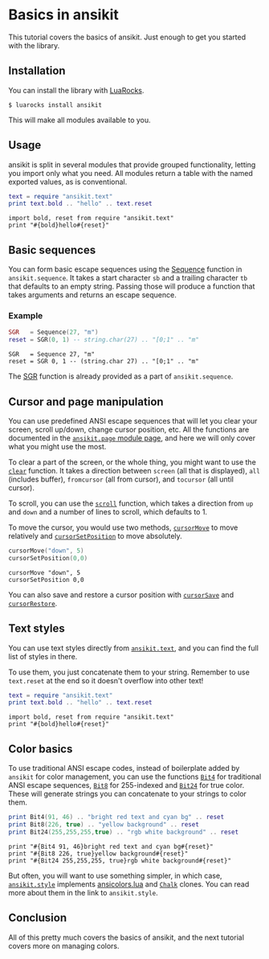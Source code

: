 # Basics in ansikit

This tutorial covers the basics of ansikit. Just enough to get you started with the library.

## Installation

You can install the library with [LuaRocks](https://luarocks.org/).

```
$ luarocks install ansikit
```

This will make all modules available to you.

## Usage

ansikit is split in several modules that provide grouped functionality, letting you import only what you need. All modules return a table with the named exported values, as is conventional.

```lua tab="Lua"
text = require "ansikit.text"
print text.bold .. "hello" .. text.reset
```

```moonscript tab="MoonScript"
import bold, reset from require "ansikit.text"
print "#{bold}hello#{reset}"
```



## Basic sequences

You can form basic escape sequences using the [Sequence](/module/sequence/#Sequence) function in `ansikit.sequence`. It takes a start character `sb` and a trailing character `tb` that defaults to an empty string.  Passing those will produce a function that takes arguments and returns an escape sequence.

### Example

```lua tab="Lua'
SGR   = Sequence(27, "m")
reset = SGR(0, 1) -- string.char(27) .. "[0;1" .. "m"
```

```moonscript tab="MoonScript"
SGR   = Sequence 27, "m"
reset = SGR 0, 1 -- (string.char 27) .. "[0;1" .. "m"
```

The [SGR](/module/sequence/#SGR) function is already provided as a part of `ansikit.sequence`.

## Cursor and page manipulation

You can use predefined ANSI escape sequences that will let you clear your screen, scroll up/down, change cursor position, etc. All the functions are documented in the [`ansikit.page` module page](/module/page/), and here we will only cover what you might use the most.

To clear a part of the screen, or the whole thing, you might want to use the [`clear`](/module/page/#erase) function. It takes a direction between `screen` (all that is displayed), `all` (includes buffer), `fromcursor` (all from cursor), and `tocursor` (all until cursor).

To scroll, you can use the [`scroll`](/module/page/#scroll) function, which takes a direction from `up` and `down` and a number of lines to scroll, which defaults to 1.

To move the cursor, you would use two methods, [`cursorMove`](/module/cursor/#cursorMove) to move relatively and [`cursorSetPosition`](/module/cursor/#cursorSetPosition) to move absolutely.

```lua tab="Lua"
cursorMove("down", 5)
cursorSetPosition(0,0)
```

```moonscript tab="MoonScript'
cursorMove "down", 5
cursorSetPosition 0,0
```

You can also save and restore a cursor position with [`cursorSave`](/module/cursor/#cursorSave) and [`cursorRestore`](/module/cursor/#cursorRestore).

## Text styles

You can use text styles directly from [`ansikit.text`](/module/text/), and you can find the full list of styles in there.

To use them, you just concatenate them to your string. Remember to use `text.reset` at the end so it doesn't overflow into other text!

```lua tab="Lua"
text = require "ansikit.text"
print text.bold .. "hello" .. text.reset
```

```moonscript tab="MoonScript"
import bold, reset from require "ansikit.text"
print "#{bold}hello#{reset}"
```

## Color basics

To use traditional ANSI escape codes, instead of boilerplate added by `ansikit` for color management, you can use the functions [`Bit4`](/module/color/#Bit4) for traditional ANSI escape sequences, [`Bit8`](/module/color/#Bit8) for 255-indexed and [`Bit24`](/module/color/#Bit24) for true color. These will generate strings you can concatenate to your strings to color them.

```lua tab="Lua'
print Bit4(91, 46) .. "bright red text and cyan bg" .. reset
print Bit8(226, true) .. "yellow background" .. reset
print Bit24(255,255,255,true) .. "rgb white background" .. reset
```

```moonscript tab="MoonScript"
print "#{Bit4 91, 46}bright red text and cyan bg#{reset}"
print "#{Bit8 226, true}yellow background#{reset}"
print "#{Bit24 255,255,255, true}rgb white background#{reset}"
```

But often, you will want to use something simpler, in which case, [`ansikit.style`](/module/style/) implements [ansicolors.lua](https://github.com/kikito/ansicolors.lua) and [`Chalk`](https://github.com/Desvelao/chalk) clones. You can read more about them in the link to `ansikit.style`.

## Conclusion

All of this pretty much covers the basics of ansikit, and the next tutorial covers more on managing colors.